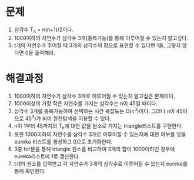 # 문제
1. 삼각수 T<sub>n</sub> = n(n+1)/2이다.
2. 1000이하의 자연수가 삼각수 3개(중복가능)를 통해 이루어질 수 있는지 알고싶다.
3. t개의 자연수가 주어질 때 3개의 삼각수의 합으로 표현할 수 있다면 1을, 그렇지 않다면 0을 출력해라.



# 해결과정
1. 1000이하의 자연수가 삼각수 3개로 이루어질 수 있는지 알고싶은 문제이다.
2. 1000이상의 가장 작은 자연수를 가지는 삼각수는 n이 45일 때이다.
3. 삼각수 3개를 중복가능하여 선택하는 시간 복잡도는 O(n<sup>3</sup>)이다. 그러나 n이 45이므로 45<sup>3</sup>)가 되어 완전탐색을 이용할 수
   있다.
4. n이 1부터 45까지의 T<sub>n</sub>에 대한 값을 원소로 가지는 triangle리스트를 구현한다.
5. 또한 1000이하의 자연수를 삼각수 3개로 이루어질 수 있는지에 대한 여부를 넣을 eureka 리스트를 생성하고 0으로 초기화한다.
6. 3중 for문을 통해 triangle 원소를 비교하여 3개의 합이 1000이하인 경우에 eureka리스트에 1로 갱신한다.
7. t개의 원소를 입력받고 각 자연수가 3개의 삼각수로 이루어질 수 있는지 eureka를 통해 확인한다.